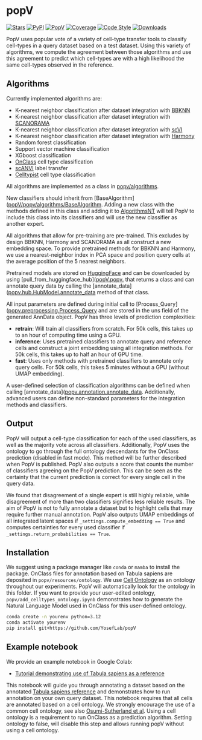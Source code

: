 # popV

[![Stars](https://img.shields.io/github/stars/yoseflab/popv?logo=GitHub&color=yellow)](https://github.com/YosefLab/popv/stargazers)
[![PyPI](https://img.shields.io/pypi/v/popv.svg)](https://pypi.org/project/popv)
[![PopV](https://github.com/YosefLab/PopV/actions/workflows/test.yml/badge.svg)](https://github.com/YosefLab/PopV/actions/workflows/test.yml)
[![Coverage](https://codecov.io/gh/YosefLab/popv/branch/main/graph/badge.svg?token=KuSsL5q3l7)](https://codecov.io/gh/YosefLab/popv)
[![Code Style](https://img.shields.io/badge/code%20style-black-000000.svg)](https://github.com/python/black)
[![Downloads](https://pepy.tech/badge/popv)](https://pepy.tech/project/popv)

PopV uses popular vote of a variety of cell-type transfer tools to classify
cell-types in a query dataset based on a test dataset. Using this variety of
algorithms, we compute the agreement between those algorithms and use this
agreement to predict which cell-types are with a high likelihood the same
cell-types observed in the reference.

## Algorithms

Currently implemented algorithms are:

- K-nearest neighbor classification after dataset integration with
    [BBKNN](https://github.com/Teichlab/bbknn)
- K-nearest neighbor classification after dataset integration with
    [SCANORAMA](https://github.com/brianhie/scanorama)
- K-nearest neighbor classification after dataset integration with
    [scVI](https://github.com/scverse/scvi-tools)
- K-nearest neighbor classification after dataset integration with
    [Harmony](https://github.com/lilab-bcb/harmony-pytorch)
- Random forest classification
- Support vector machine classification
- XGboost classification
- [OnClass](https://github.com/wangshenguiuc/OnClass) cell type classification
- [scANVI](https://github.com/scverse/scvi-tools) label transfer
- [Celltypist](https://www.celltypist.org) cell type classification

All algorithms are implemented as a class in
[popv/algorithms](https://github.com/YosefLab/popV/tree/main/popv/algorithms).

New classifiers should inherit from
\[BaseAlgorithm\]([popV/popv/algorithms/BaseAlgorithm](https://github.com/YosefLab/popV/tree/main/popv/algorithms/_base_algorithm.py). Adding a new class with the
methods defined in this class and adding it to [AlgorithmsNT](popV/popv/annotation/AlgorithmsNT)
will tell PopV to include this class into its
classifiers and will use the new classifier as another expert.

All algorithms that allow for pre-training are pre-trained. This excludes by
design BBKNN, Harmony and SCANORAMA as all construct a new embedding space.
To provide pretrained methods for BBKNN and Harmony, we use a nearest-neighbor
index in PCA space and position query cells at the average position of the 5
nearest neighbors.

Pretrained models are stored on
[HuggingFace](https://huggingface.co/popV) and can be downloaded by using
[pull_from_huggingface_hub]([popV.popv.](https://github.com/YosefLab/popV/tree/main/popv/hub/_model.py)
that returns a class and can annotate
query data by calling the [annotate_data]([popv.hub.HubModel.annotate_data](https://github.com/YosefLab/popV/tree/main/popv/hub/_model.py)
method of that class.

All input parameters are defined during initial call to
[Process_Query]([popv.preprocessing.Process_Query](https://github.com/YosefLab/popV/tree/main/popv/preprocessing.py) and are stored in the uns
field of the generated AnnData object. PopV has three levels of prediction
complexities:

- **retrain**: Will train all classifiers from scratch. For 50k cells, this
    takes up to an hour of computing time using a GPU.
- **inference**: Uses pretrained classifiers to annotate query and reference
    cells and construct a joint embedding using all integration methods. For 50k
    cells, this takes up to half an hour of GPU time.
- **fast**: Uses only methods with pretrained classifiers to annotate only
    query cells. For 50k cells, this takes 5 minutes without a GPU (without UMAP
    embedding).

A user-defined selection of classification algorithms can be defined when
calling [annotate_data]([popv.annotation.annotate_data](https://github.com/YosefLab/popV/tree/main/popv/annotation.py). Additionally, advanced users
can define non-standard parameters for the integration methods and classifiers.

## Output

PopV will output a cell-type classification for each of the used classifiers,
as well as the majority vote across all classifiers. Additionally, PopV uses
the ontology to go through the full ontology descendants for the OnClass
prediction (disabled in fast mode). This method will be further described when
PopV is published. PopV also outputs a score that counts the number of
classifiers agreeing on the PopV prediction. This can be seen as the certainty
that the current prediction is correct for every single cell in the query data.

We found that disagreement of a single expert is still highly reliable, while
disagreement of more than two classifiers signifies less reliable results. The
aim of PopV is not to fully annotate a dataset but to highlight cells that may
require further manual annotation. PopV also outputs UMAP embeddings of all
integrated latent spaces if `_settings.compute_embedding == True` and computes
certainties for every used classifier if `_settings.return_probabilities == True`.

## Installation

We suggest using a package manager like `conda` or `mamba` to install the
package. OnClass files for annotation based on Tabula sapiens are deposited in
`popv/resources/ontology`. We use [Cell Ontology](https://obofoundry.org/ontology/cl.html)
as an ontology throughout our experiments. PopV will automatically look for the
ontology in this folder. If you want to provide your user-edited ontology,
`popv/add_celltypes_ontology.ipynb` demonstrates how to generate the Natural
Language Model used in OnClass for this user-defined ontology.

```bash
conda create -n yourenv python=3.12
conda activate yourenv
pip install git+https://github.com/YosefLab/popV
```

## Example notebook

We provide an example notebook in Google Colab:

- [Tutorial demonstrating use of Tabula sapiens as a reference](https://github.com/YosefLab/popV/tree/main/docs/tutorials/notebooks/tabula_sapiens_tutorial.ipynb)

This notebook will guide you through annotating a dataset based on the annotated
[Tabula sapiens reference](https://tabula-sapiens-portal.ds.czbiohub.org) and
demonstrates how to run annotation on your own query dataset. This notebook
requires that all cells are
annotated based on a cell ontology. We strongly encourage the use of a
common cell ontology,
see also [Osumi-Sutherland et al](https://www.nature.com/articles/s41556-021-00787-7).
Using a cell ontology is a requirement to run OnClass as a prediction algorithm.
Setting ontology
to false, will disable this step and allows running popV without using a cell ontology.
